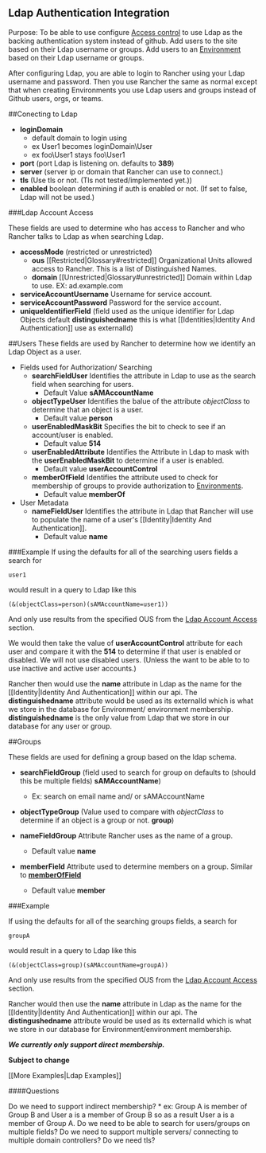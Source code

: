 
Ldap Authentication Integration
---------
Purpose: To be able to use configure [Access control](http://docs.rancher.com/rancher/configuration/access-control/) 
to use Ldap as the backing authentication system instead of github. Add users to the site based on their Ldap username 
or groups. Add users to an [Environment](http://docs.rancher.com/rancher/concepts/#environments)
 based on their Ldap username or groups.

After configuring Ldap, you are able to login to Rancher using your Ldap username and password. Then you use Rancher the same as normal except that when creating Environments you use Ldap users and groups instead of Github users, orgs, or teams. 

##Conecting to Ldap
 * **loginDomain** 
    * default domain to login using
    * ex User1 becomes loginDomain\User
    * ex foo\User1 stays foo\User1
 * **port** (port Ldap is listening on. defaults to **389**)
 * **server** (server ip or domain that Rancher can use to connect.)
 * **tls** (Use tls or not. (Tls not tested/implemented yet.))
 * **enabled** boolean determining if auth is enabled or not. (If set to false, Ldap will not be used.)

###<a name="LdapAccess"></a>Ldap Account Access
 
These fields are used to determine who has access to Rancher and who Rancher talks to Ldap as when searching Ldap.
 
 * **accessMode**  (restricted or unrestricted)
     * **ous** [[Restricted|Glossary#restricted]] Organizational Units allowed access to Rancher. This is a list of Distinguished Names.
     * **domain** [[Unrestricted|Glossary#unrestricted]] Domain within Ldap to use. EX: ad.example.com
 * **serviceAccountUsername**  Username for service account.
 * **serviceAccountPassword**  Password for the service account.
 * **uniqueIdentifierField** (field used as the unique identifier for Ldap Objects default **distinguishedname** this is what [[Identities|Identity And Authentication]] use as externalId) 

##Users
These fields are used by Rancher to determine how we identify an Ldap Object as a user.

 * Fields used for Authorization/ Searching
     * **searchFieldUser** Identifies the attribute in Ldap to use as the search field when searching for users. 
         * Default Value **sAMAccountName**
     * **objectTypeUser** Identifies the balue of the attribute *objectClass* to determine that an object is a user.
         * Default value **person**
     * **userEnabledMaskBit** Specifies the bit to check to see if an account/user is enabled. 
         * Default value **514** 
     * **userEnabledAttribute** Identifies the Attribute in Ldap to mask with the **userEnabledMaskBit** to determine if a user is enabled.
         * Default value **userAccountControl** 
     * <a name="memberOfField"></a>**memberOfField** Identifies the attribute used to check for membership of groups to provide authorization to [Environments](http://docs.rancher.com/rancher/concepts/#environments). 
         * Default value **memberOf** 
 * User Metadata
     * **nameFieldUser** Identifies the attribute in Ldap that Rancher will use to populate the name of a user's [[Identity|Identity And Authentication]]. 
         * Default value **name** 

###Example
If using the defaults for all of the searching users fields a search for 

`user1` 

would result in a query to Ldap like this 

`(&(objectClass=person)(sAMAccountName=user1))` 

And only use results from the specified OUS from the [Ldap Account Access](#LdapAccess) section.

We would then take the value of **userAccountControl** attribute for each user and compare it with the **514** to determine if that user is enabled or disabled. We will not use disabled users. (Unless the want to be able to to use inactive and active user accounts.)


Rancher then would use the **name** attribute in Ldap as the name for the [[Identity|Identity And Authentication]] within our api. The **distinguishedname** attribute would be used as its externalId which is what we store in the database for Environment/ environment membership. **distinguishedname** is the only value from Ldap that we store in our database for any user or group.

 
##Groups

These fields are used for defining a group based on the ldap schema.

 * **searchFieldGroup** (field used to search for group on defaults to (should this be multiple fields) **sAMAccountName**) 
     * Ex: search on email name and/ or sAMAccountName

 * **objectTypeGroup** (Value used to compare with *objectClass* to determine if an object is a group or not. **group**)

 * **nameFieldGroup** Attribute Rancher uses as the name of a group.
     * Default value **name** 
 * **memberField** Attribute used to determine members on a group. Similar to [**memberOfField**](#memberOfField)
     * Default value **member**  

###Example

If using the defaults for all of the searching groups fields, a search for

`groupA`

would result in a query to Ldap like this

`(&(objectClass=group)(sAMAccountName=groupA))`

And only use results from the specified OUS from the [Ldap Account Access](#LdapAccess) section.

Rancher would then use the **name** attribute in Ldap as the name for the [[Identity|Identity And Authentication]] within our api. The **distingushedname** attribute would be used as its externalId which is what we store in our database for Environment/environment membership.
 
 ***We currently only support direct membership.***
 
 **Subject to change**
 
 [[More Examples|Ldap Examples]]
 
 
 ####Questions
 
 Do we need to support indirect membership? 
     * ex: Group A is member of Group B and User a is a member of Group B so as a result User a is a member of Group A.
 Do we need to be able to search for users/groups on multiple fields?
 Do we need to support multiple servers/ connecting to multiple domain controllers?
 Do we need tls?